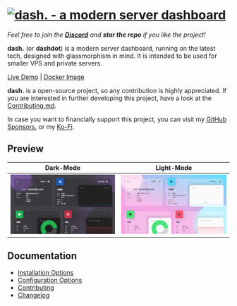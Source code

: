 # [![dash. - a modern server dashboard](https://github.com/MauriceNino/dashdot/raw/main/.github/images/banner_muted.png)](https://github.com/MauriceNino/dashdot/blob/main/.github/images/banner_muted.png)

_Feel free to join the **[Discord](https://discord.gg/3teHFBNQ9W)** and **star the repo** if you like the project!_

  

**dash.** (or **dashdot**) is a modern server dashboard, running on the latest tech, designed with glassmorphism in mind. It is intended to be used for smaller VPS and private servers.

  

[Live Demo](https://dash.mauz.dev) | [Docker Image](https://hub.docker.com/r/mauricenino/dashdot)

**dash.** is a open-source project, so any contribution is highly appreciated. If you are interested in further developing this project, have a look at the [Contributing.md](https://github.com/MauriceNino/dashdot/blob/main/.github/CONTRIBUTING.md).

In case you want to financially support this project, you can visit my [GitHub Sponsors](https://github.com/sponsors/MauriceNino), or my [Ko-Fi](https://ko-fi.com/mauricenino).

## [](https://github.com/MauriceNino/dashdot#preview)Preview

| Dark-Mode | Light-Mode |
| --- | --- |
| [![Screenshot of the dark-mode](https://github.com/MauriceNino/dashdot/raw/main/apps/docs/static/img/screenshot_darkmode.png)](https://github.com/MauriceNino/dashdot/blob/main/apps/docs/static/img/screenshot_darkmode.png) | [![Screenshot of the light-mode](https://github.com/MauriceNino/dashdot/raw/main/apps/docs/static/img/screenshot_lightmode.png)](https://github.com/MauriceNino/dashdot/blob/main/apps/docs/static/img/screenshot_lightmode.png) |

## [](https://github.com/MauriceNino/dashdot#documentation)Documentation

-   [Installation Options](https://getdashdot.com/docs/install)
-   [Configuration Options](https://getdashdot.com/docs/config)
-   [Contributing](https://github.com/MauriceNino/dashdot/blob/main/.github/CONTRIBUTING.md)
-   [Changelog](https://github.com/MauriceNino/dashdot/blob/main/.github/CHANGELOG.md)
